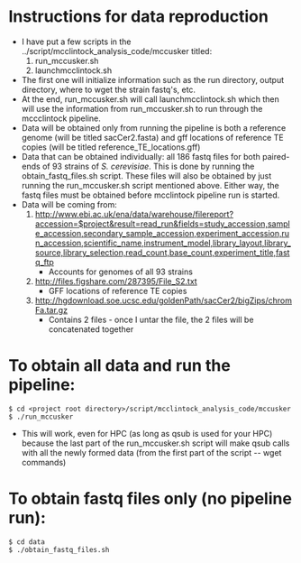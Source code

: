 # Instructions for data reproduction

- I have put a few scripts in the ../script/mcclintock_analysis_code/mccusker titled:
	1. run_mccusker.sh
	2. launchmcclintock.sh
- The first one will initialize information such as the run directory, output directory, where to wget the strain fastq's, etc.
- At the end, run_mccusker.sh will call launchmcclintock.sh which then will use the information from run_mccusker.sh to run through the mccclintock pipeline.
- Data will be obtained only from running the pipeline is both a reference genome (will be titled sacCer2.fasta) and gff locations of reference TE copies (will be titled reference_TE_locations.gff)
- Data that can be obtained individually: all 186 fastq files for both paired-ends of 93 strains of *S. cerevisiae*. This is done by running the obtain_fastq_files.sh script. These files will also be obtained by just running the run_mccusker.sh script mentioned above. Either way, the fastq files must be obtained before mcclintock pipeline run is started.
- Data will be coming from:
	1. http://www.ebi.ac.uk/ena/data/warehouse/filereport?accession=$project&result=read_run&fields=study_accession,sample_accession,secondary_sample_accession,experiment_accession,run_accession,scientific_name,instrument_model,library_layout,library_source,library_selection,read_count,base_count,experiment_title,fastq_ftp
		- Accounts for genomes of all 93 strains
	2. http://files.figshare.com/287395/File_S2.txt
		- GFF locations of reference TE copies
	3. http://hgdownload.soe.ucsc.edu/goldenPath/sacCer2/bigZips/chromFa.tar.gz
		- Contains 2 files - once I untar the file, the 2 files will be concatenated together

# To obtain all data and run the pipeline:
```
$ cd <project root directory>/script/mcclintock_analysis_code/mccusker
$ ./run_mccusker
```
- This will work, even for HPC (as long as qsub is used for your HPC) because the last part of the run_mccusker.sh script will make qsub calls with all the newly formed data (from the first part of the script -- wget commands)

# To obtain fastq files only (no pipeline run):
```
$ cd data
$ ./obtain_fastq_files.sh 
```

